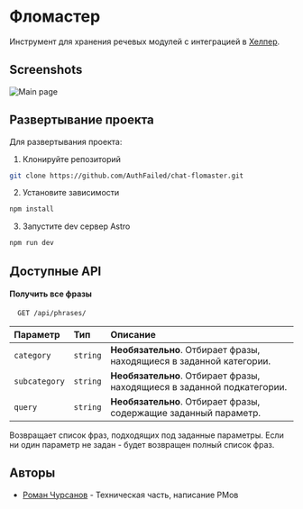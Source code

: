 
# Фломастер

Инструмент для хранения речевых модулей с интеграцией в [Хелпер](https://helper.chrsnv.ru).


## Screenshots

![Main page](https://i.imgur.com/LXnyTRd.png)


## Развертывание проекта

Для развертывания проекта:
1. Клонируйте репозиторий
```bash
git clone https://github.com/AuthFailed/chat-flomaster.git
```
2. Установите зависимости
```bash
npm install
```
3. Запустите dev сервер Astro
```bash
npm run dev
```
## Доступные API

#### Получить все фразы

```http
  GET /api/phrases/
```

| Параметр | Тип     | Описание                |
| :-------- | :------- | :------------------------- |
| `category` | `string` | **Необязательно**. Отбирает фразы, находящиеся в заданной категории. |
| `subcategory` | `string` | **Необязательно**. Отбирает фразы, находящиеся в заданной подкатегории. |
| `query` | `string` | **Необязательно**. Отбирает фразы, содержащие заданный параметр. |

Возвращает список фраз, подходящих под заданные параметры. Если ни один параметр не задан - будет возвращен полный список фраз.


## Авторы

- [Роман Чурсанов](https://www.github.com/AuthFailed) - Техническая часть, написание РМов

